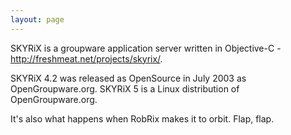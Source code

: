 ```yaml
---
layout: page
---
```


SKYRiX is a groupware application server written in Objective-C - http://freshmeat.net/projects/skyrix/.

SKYRiX 4.2 was released as OpenSource in July 2003 as OpenGroupware.org. SKYRiX 5 is a Linux distribution of OpenGroupware.org.

It's also what happens when RobRix makes it to orbit. Flap, flap.
